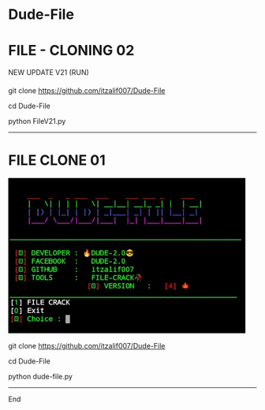 # Dude-File
# FILE - CLONING 02

NEW UPDATE V21 (RUN)
####

git clone https://github.com/itzalif007/Dude-File


cd Dude-File


python FileV21.py

___________________________________________
# FILE CLONE 01


![20200808_160757](https://github.com/itzalif007/itzalif007/blob/55b884d7353cb21c9a4485f8c62f4645a2606a97/Screenshot_2023_0518_014102.jpg)




git clone https://github.com/itzalif007/Dude-File



cd Dude-File


python dude-file.py


_______________________________________

End
